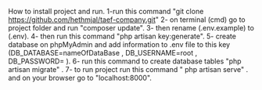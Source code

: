 How to install project and run.
1-run this command "git clone https://github.com/hethmjal/taef-company.git"
2- on terminal (cmd) go to project folder and run "composer update".
3- then rename (.env.example) to (.env).
4- then run this command "php artisan key:generate".
5- create database on phpMyAdmin and add information to .env file to this key (DB_DATABASE=nameOfDataBase , DB_USERNAME=root , DB_PASSWORD= ).
6- run this command to create database tables "php artisan migrate" .
7- to run project run this command " php artisan serve" . and on your browser go to "localhost:8000".
